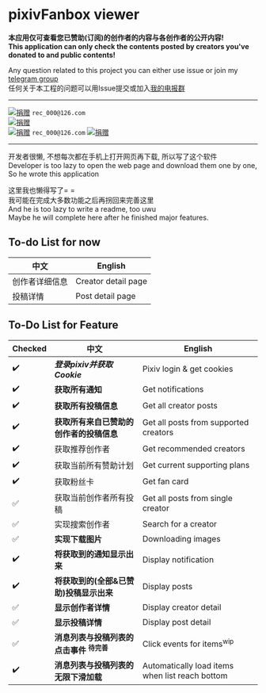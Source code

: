 # pixivFanbox viewer

**__本应用仅可查看您已赞助(订阅)的创作者的内容与各创作者的公开内容!__**\
**__This application can only check the contents posted by creators you've donated to and public contents!__**

Any question related to this project you can either use issue or join my [telegram group](https://t.me/joinchat/KP2S20Y99ihwPaYeeHabBQ)\
任何关于本工程的问题可以用Issue提交或加入[我的电报群](https://t.me/joinchat/KP2S20Y99ihwPaYeeHabBQ)

---

[![捐赠](https://img.shields.io/badge/捐赠-支付宝二维码-BLUE.svg)](https://api.qrserver.com/v1/create-qr-code/?size=320x320&data=https://qr.alipay.com/fkx09642afxf1dgxi5kwp19) `rec_000@126.com`\
[![捐赠](https://img.shields.io/badge/捐赠-微信二维码-DARKGREEN.svg)](https://api.qrserver.com/v1/create-qr-code/?size=320x320&data=wxp://f2f0QA34gBTVa83jgkEgGrGiOuWQOtHMTxku)\
[![捐赠](https://img.shields.io/badge/Donate-PayPal-DARKBLUE.svg)](https://paypal.me/7099Kii) `rec_000@126.com`
[![捐赠](https://img.shields.io/badge/Donate-Ko-fi-ORANGE.svg)](https://Ko-fi.com/709924470)

---

开发者很懒, 不想每次都在手机上打开网页再下载, 所以写了这个软件\
Developer is too lazy to open the web page and download them one by one,\
So he wrote this application

这里我也懒得写了= =\
我可能在完成大多数功能之后再拐回来完善这里\
And he is too lazy to write a readme, too uwu\
Maybe he will complete here after he finished major features.

## To-do List for now

中文 | English
--- | ---
创作者详细信息 | Creator detail page
投稿详情 | Post detail page

## To-Do List for Feature

Checked | 中文 | English
--- | --- | ---
:heavy_check_mark: |  __*登录pixiv并获取Cookie*__ | Pixiv login & get cookies
:heavy_check_mark: | __获取所有通知__ | Get notifications
:heavy_check_mark: | __获取所有投稿信息__ | Get all creator posts
:heavy_check_mark: | __获取所有来自已赞助的创作者的投稿信息__ | Get all posts from supported creators
:heavy_check_mark: | 获取推荐创作者 | Get recommended creators
:heavy_check_mark: | 获取当前所有赞助计划 | Get current supporting plans
:heavy_check_mark: | 获取粉丝卡 | Get fan card
:white_check_mark: | 获取当前创作者所有投稿 | Get all posts from single creator
:white_check_mark: | 实现搜索创作者 | Search for a creator
:white_check_mark: | __实现下载图片__ | Downloading images
:heavy_check_mark: | __将获取到的通知显示出来__ | Display notification
:heavy_check_mark: | __将获取到的(全部&已赞助)投稿显示出来__ | Display posts
:white_check_mark: | __显示创作者详情__ | Display creator detail
:white_check_mark: | __显示投稿详情__ | Display post detail
:white_check_mark: | __消息列表与投稿列表的点击事件 <sup>待完善</sup>__ | Click events for items<sup>wip</sup>
:heavy_check_mark: | __消息列表与投稿列表的无限下滑加载__ | Automatically load items when list reach bottom
